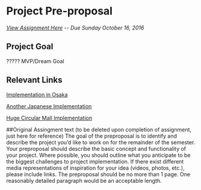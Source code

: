 # Project Pre-proposal
*[View Assignment Here](http://poe.olin.edu/preproposal.html) -- Due Sunday October 16, 2016*

## Project Goal
????? MVP/Dream Goal

## Relevant Links
[Implementation in Osaka](https://www.youtube.com/watch?v=gusJeslMbLc)

[Another Japanese Implementation](https://www.youtube.com/watch?v=6wWIRcuqnqs)

[Huge Circular Mall Implementation](https://www.youtube.com/watch?v=xb-gfTMtgu0)


##Original Assingment text (to be deleted upon completion of assignment, just here for reference)
The goal of the preproposal is to identify and describe the project you’d like to work on for the remainder of the semester. Your preproposal should describe the basic concept and functionality of your project. Where possible, you should outline what you anticipate to be the biggest challenges to project implementation. If there exist different media representations of inspiration for your idea (videos, photos, etc.), please include links.
The preproposal should be no more than 1 page. One reasonably detailed paragraph would be an acceptable length.

